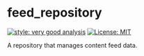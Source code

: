 # feed_repository

[![style: very good analysis][very_good_analysis_badge]][very_good_analysis_link]
[![License: MIT][license_badge]][license_link]

A repository that manages content feed data.

[license_badge]: https://img.shields.io/badge/license-MIT-blue.svg
[license_link]: https://opensource.org/licenses/MIT
[very_good_analysis_badge]: https://img.shields.io/badge/style-very_good_analysis-B22C89.svg
[very_good_analysis_link]: https://pub.dev/packages/very_good_analysis